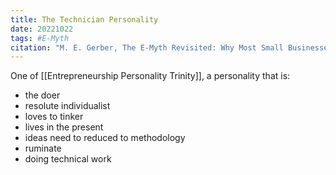 ```yaml
---
title: The Technician Personality
date: 20221022
tags: #E-Myth
citation: "M. E. Gerber, The E-Myth Revisited: Why Most Small Businesses Don’t Work and What to Do About It. Harper Collins, 2009."
---
```

One of [[Entrepreneurship Personality Trinity]], a personality that is:
- the doer
- resolute individualist
- loves to tinker
- lives in the present
- ideas need to reduced to methodology
- ruminate
- doing technical work